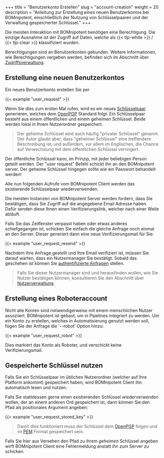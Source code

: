 +++
title = "Benutzerkonto Erstellen"
slug = "account-creation"
weight = 20
description = "Anleitung zur Erstellung eines neuen Benutzerkontos bei BOMnipotent, einschließlich der Nutzung von Schlüsselpaaren und der Verwaltung gespeicherter Schlüssel."
+++

Die meisten Interaktion mit BOMnipotent benötigen eine Berechtigung. Die einzige Ausnahme ist der Zugriff auf Daten, welche als {{< tlp-white >}} / {{< tlp-clear >}} klassifiziert wurden.

Berechtigungen sind an Benutzerkonten gebunden. Weitere Informationen, wie Berechtigungen vergeben werden, befinden sich im Abschnitt über [Zugriffsverwaltung](/de/client/manager/access-management/).

## Erstellung eine neuen Benutzerkontos

Ein neues Benutzerkonto erstellen Sie per

{{< example "user_request" >}}

Wenn Sie dies zum ersten Mal rufen, wird es ein neues [Schlüsselpaar](https://de.wikipedia.org/wiki/Asymmetrisches_Kryptosystem) generieren, welches dem [OpenPGP](/de/integration/open-pgp/) Standard folgt. Ein Schlüsselpaar besteht aus einem öffentlichen und einem geheimen Schlüssel. Beide werden lokal in Ihrem Nutzerordner gespeichert.

> Der geheime Schlüssel wird auch häufig "privater Schlüssel" genannt. Der Autor glaubt aber, dass "geheimer Schlüssel" eine treffendere Beschreibung ist, und außerdem, vor allem im Englischen, die Chance auf Verwechslung mit dem öffentlichen Schlüssel verringert.

Der öffentliche Schlüssel kann, im Prinzip, mit jeder beliebigen Person geteilt werden. Der "user request" Befehl schickt ihn an den BOMnipotent server. Der geheime Schlüssel hingegen sollte wie ein Passwort behandelt werden!

Alle nun folgenden Aufrufe vom BOMnipotent Client werden das existierende Schlüsselpaar wiederverwenden.

Die meisten Instanzen von BOMnipotent Server werden fordern, dass Sie bestätigen, dass Sie Zugriff auf die angegebene Email Adresse haben. Dafür senden diese Ihnen einen Verifizierungslink, welcher nach einer Weile abläuft.

Falls Sie das Zeitfenster verpasst haben oder etwas anderes schiefgegangen ist, schicken Sie einfach die gleiche Anfrage noch einmal an den Server. Dieser generiert dann eine neue Verifizierungsmail für Sie:

{{< example "user_request_resend" >}}

Nachdem Ihre Anfrage gestellt und Ihre Email verifiziert ist, müssen Sie darauf warten, dass ein Nutzermanager Sie bestätigt. Sobald das geschehen ist können Sie [authentifizierte Anfragen](/de/client/basics/authenticating/) stellen.

> Falls Sie dieser Nutzermanager sind und herausfinden wollen, wie Sie Nutzer bestätigen können, konsultieren Sie den Abschnitt über [Nutzerverwaltung](/de/client/manager/access-management/user-management/).

## Erstellung eines Roboteraccount

Nicht alle Konten sind notwendigerweise mit einem menschlichen Nutzer assoziiert. BOMnipotent ist gebaut, um in Pipelines integriert zu werden. Um ein Konto zu erstellen, welches in Automatisierung genutzt werden soll, fügen Sie der Anfrage die '--robot' Option hinzu:

{{< example "user_request_robot" >}}

Dies markiert das Konto als Roboter, und verschickt keine Verifizierungsmail.

## Gespeicherte Schlüssel nutzen

Falls Sie ein Schlüsselpaar im üblichen Nutzerordner (welcher auf Ihre Platform ankommt) gespeichert haben, wird BOMnipotent Client ihn automatisch lesen und nutzen.

Falls Sie stattdessen gerne einen existierenden Schlüssel wiederverwenden wollen, der an einem anderen Ord gespeichert ist, dann können Sie den Pfad als positionales Argument angeben:

{{< example "user_request_stored_key" >}}


> Damit dies funktioniert muss der Schlüssel dem [OpenPGP](/de/integration/open-pgp/) folgen und im [PEM](https://en.wikipedia.org/wiki/Privacy-Enhanced_Mail) Format gespeichert sein.

Falls Sie hier aus Versehen den Pfad zu ihrem *geheimen* Schlüssel angeben wirft BOMnipotent Client eine Fehlermeldung anstatt ihn zum Server zu schicken.
